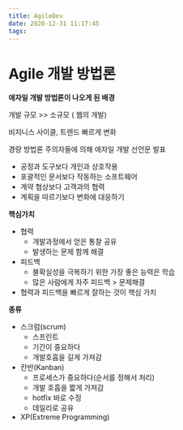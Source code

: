 ```yaml
---
title: AgileDev
date: 2020-12-31 11:17:45
tags:
---
```


# Agile 개발 방법론

**애자일 개발 방법론이 나오게 된 배경**

개발 규모 >> 소규모 ( 웹의 개발)

비지니스 사이클, 트렌드 빠르게 변화

경량 방법론 주의자들에 의해 애자일 개발 선언문 발표

- 공정과 도구보다 개인과 상호작용
- 포괄적인 문서보다 작동하는 소프트웨어
- 계약 협상보다 고객과의 협력
- 계획을 따르기보다 변화에 대응하기

**핵심가치**

- 협력
  - 개발과정에서 얻은 통찰 공유
  - 발생하는 문제 함께 해결
- 피드백
  - 불확실성을 극복하기 위한 가장 좋은 능력은 학습
  - 많은 사람에게 자주 피드백 > 문제해결
- 협력과 피드백을 빠르게 잘하는 것이 핵심 가치

**종류**

- 스크럼(scrum)
  - 스프린트
  - 기간이 중요하다
  - 개발호흡을 길게 가져감
- 칸반(Kanban)
  - 프로세스가 중요하다(순서를 정해서 처리)
  - 개발 호흡을 짧게 가져감
  - hotfix 바로 수정
  - 데일리로 공유
- XP(Extreme Programming)

